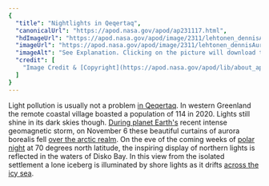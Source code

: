 ```yaml
---
{
  "title": "Nightlights in Qeqertaq",
  "canonicalUrl": "https://apod.nasa.gov/apod/ap231117.html",
  "hdImageUrl": "https://apod.nasa.gov/apod/image/2311/lehtonen_dennisAuroraQeqertaq2.jpg",
  "imageUrl": "https://apod.nasa.gov/apod/image/2311/lehtonen_dennisAuroraQeqertaq2_1200.jpg",
  "imageAlt": "See Explanation. Clicking on the picture will download the highest resolution version available.",
  "credit": [
    "Image Credit & [Copyright](https://apod.nasa.gov/apod/lib/about_apod.html#srapply): [Dennis Lehtonen](https://denniina.com/)"
  ]
}
---
```


Light pollution is usually not a problem [in Qeqertaq](https://denniina.com/gallery/23-24). In western Greenland the remote coastal village boasted a population of 114 in 2020. Lights still shine in its dark skies though. [During planet Earth's](https://www.nasa.gov/image-article/nasa-sounding-rocket-launches-into-alaskan-aurora/) recent intense geomagnetic storm, on November 6 these beautiful curtains of aurora borealis fell [over the arctic realm](https://www.instagram.com/p/CzVRGZlMyu_/). On the eve of the coming weeks of [polar night](https://www.timeanddate.com/astronomy/polar-night.html) at 70 degrees north latitude, the inspiring display of northern lights is reflected in the waters of Disko Bay. In this view from the isolated settlement a lone iceberg is illuminated by shore lights as it drifts [across the icy sea](https://earthobservatory.nasa.gov/images/150801/thinning-of-the-northeast-greenland-ice-stream).
